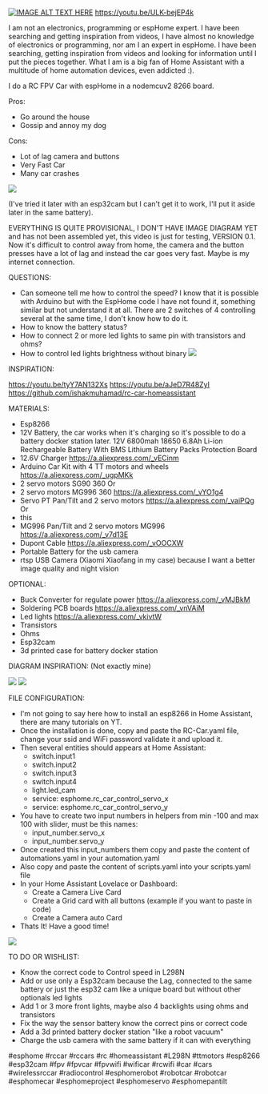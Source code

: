 
[![IMAGE ALT TEXT HERE](Screenshot_20220409-140909.png)](https://youtu.be/ULK-bejEP4k) 
https://youtu.be/ULK-bejEP4k


I am not an electronics, programming or espHome expert. I have been searching and getting inspiration from videos, I have almost no knowledge of electronics or programming, nor am I an expert in espHome.  I have been searching, getting inspiration from videos and looking for information until I put the pieces together. What I am is a big fan of Home Assistant with a multitude of home automation devices, even addicted :).

I do a RC FPV Car with espHome in a nodemcuv2 8266 board.
 
Pros:
  - Go around the house 
  - Gossip and annoy my dog

Cons:
 - Lot of lag camera and buttons
 - Very Fast Car
 - Many car crashes

![](rc_car_v_0_1_picture_1.jpg)


(I've tried it later with an esp32cam but I can't get it to work, I'll put it aside later in the same battery).

 EVERYTHING IS QUITE PROVISIONAL, I DON'T HAVE IMAGE DIAGRAM YET and has not been assembled yet, this video is just for testing, VERSION 0.1.
  Now it's difficult to control away from home, the camera and the button presses have a lot of lag and instead the car goes very fast. Maybe is my internet connection. 

QUESTIONS:

 - Can someone tell me how to control the speed?  I know that it is possible with Arduino but with the EspHome code I have not found it, something similar but not understand it at all.  There are 2 switches of 4 controlling several at the same time, I don't know how to do it.
 - How to know the battery status?
 - How to connect 2 or more led lights to same pin with transistors and ohms?
 - How to control led lights brightness without binary
![](rc_car_v_0_1_picture_2.jpg)

INSPIRATION:

https://youtu.be/tyY7AN132Xs
https://youtu.be/aJeD7R48ZyI
https://github.com/ishakmuhamad/rc-car-homeassistant

MATERIALS:

 - Esp8266
 - 12V Battery, the car works when it's charging so it's possible to do a battery docker station later. 12V 6800mah 18650 6.8Ah Li-ion Rechargeable Battery With BMS Lithium Battery Packs Protection Board 
 -  12.6V Charger
https://a.aliexpress.com/_vECinm
- Arduino Car Kit with 4 TT motors and wheels
https://a.aliexpress.com/_ugpMKk
- 2 servo motors  SG90 360
Or
- 2 servo motors MG996 360
https://a.aliexpress.com/_vYO1g4
- Servo PT Pan/Tilt and 2 servo motors
https://a.aliexpress.com/_vaiPQg
Or
- this 
-  MG996 Pan/Tilt and 2 servo motors MG996 
https://a.aliexpress.com/_v7d13E
- Dupont Cable
 https://a.aliexpress.com/_vOOCXW
 - Portable Battery for the usb camera
 - rtsp USB Camera (Xiaomi Xiaofang in my case) because I want a better image quality and night vision

OPTIONAL: 

 - Buck Converter for regulate power
 https://a.aliexpress.com/_vMJBkM
  - Soldering PCB boards
https://a.aliexpress.com/_vnVAiM
  - Led lights
https://a.aliexpress.com/_vkivtW
  - Transistors
  - Ohms
  - Esp32cam
  - 3d printed case for battery docker station

DIAGRAM INSPIRATION: (Not exactly mine)

![](Screenshot_20220407-025208.png)
![](Screenshot_20220404-093039.png)

FILE CONFIGURATION:

 - I'm not going to say here how to install an esp8266 in Home Assistant, there are many tutorials on YT. 
 - Once the installation is done, copy and paste the RC-Car.yaml file, change your ssid and WiFi password validate it and upload it. 
 - Then several entities should appears at Home Assistant:
     - switch.input1
     - switch.input2
     - switch.input3
     - switch.input4
     - light.led_cam
     - service: esphome.rc_car_control_servo_x
     - service: esphome.rc_car_control_servo_y 
 - You have to create two input numbers in helpers from min -100 and max 100 with slider, must be this names:
     - input_number.servo_x
     - input_number.servo_y
 - Once created this input_numbers them copy and paste the content of automations.yaml in your automation.yaml
 - Also copy and paste the content of scripts.yaml into your scripts.yaml file
 - In your Home Assistant Lovelace or Dashboard:
     - Create a Camera Live Card 
     - Create a Grid card with all buttons (example if you want to paste in code)
     - Create a Camera auto Card
 - Thats It! Have a good time!

![](Screenshot_20220409-140959.png)


TO DO OR WISHLIST:

- Know the correct code to Control speed in L298N
- Add or use only a Esp32cam because the Lag, connected to the same battery or just the esp32 cam like a unique board but without other optionals led lights
- Add 1 or 3 more front lights, maybe also 4 backlights using ohms and transistors
- Fix the way the sensor battery know the correct pins or correct code
- Add a 3d printed battery docker station "like a robot vacuum"
- Charge the usb camera with the same battery if it can with everything 



#esphome #rccar #rccars #rc #homeassistant #L298N #ttmotors #esp8266 #esp32cam #fpv #fpvcar #fpvwifi #wificar #rcwifi #car #cars #wirelessrccar #radiocontrol #esphomerobot #robotcar #robotcar #esphomecar #esphomeproject #esphomeservo #esphomepantilt

